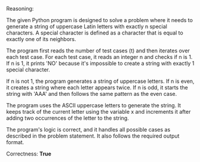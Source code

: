 Reasoning:

The given Python program is designed to solve a problem where it needs to generate a string of uppercase Latin letters with exactly n special characters. A special character is defined as a character that is equal to exactly one of its neighbors.

The program first reads the number of test cases (t) and then iterates over each test case. For each test case, it reads an integer n and checks if n is 1. If n is 1, it prints 'NO' because it's impossible to create a string with exactly 1 special character.

If n is not 1, the program generates a string of uppercase letters. If n is even, it creates a string where each letter appears twice. If n is odd, it starts the string with 'AAA' and then follows the same pattern as the even case.

The program uses the ASCII uppercase letters to generate the string. It keeps track of the current letter using the variable x and increments it after adding two occurrences of the letter to the string.

The program's logic is correct, and it handles all possible cases as described in the problem statement. It also follows the required output format.

Correctness: **True**